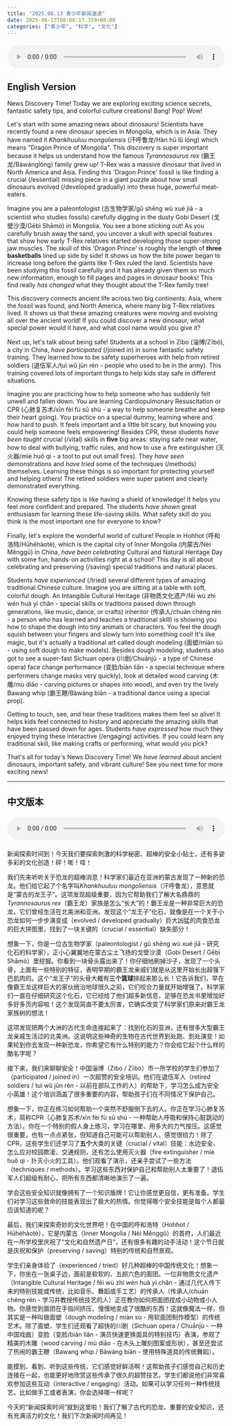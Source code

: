 ```yaml
---
title: "2025.06.13 青少年新闻速递"
date: 2025-06-13T08:00:17.359+08:00
categories: ["青少年", "科学", "文化"]
---
```

<audio controls style="width: 100%; max-width: 900px; margin: 1.5em 0; display: block;">
  <source src="/mp3/teen_news/20250613.en.mp3" type="audio/mpeg">
</audio>

## English Version

News Discovery Time! Today we are exploring exciting science secrets, fantastic safety tips, and colorful culture creations! Bang! Pop! Wow!

Let's start with some amazing news about dinosaurs! Scientists have recently found a new dinosaur species in Mongolia, which is in Asia. They have named it *Khankhuuluu mongoliensis* (汗呼鲁龙/Hàn hū lǔ lóng) which means "Dragon Prince of Mongolia". This discovery is super important because it helps us understand how the famous *Tyrannosaurus rex* (霸王龙/Bàwánglóng) family grew up! T-Rex was a massive dinosaur that lived in North America and Asia. Finding this 'Dragon Prince' fossil is like finding a crucial (/essential) missing piece in a giant puzzle about how small dinosaurs evolved (/developed gradually) into these huge, powerful meat-eaters.

Imagine you are a paleontologist (古生物学家/gǔ shēng wù xué jiā - a scientist who studies fossils) carefully digging in the dusty Gobi Desert (戈壁沙漠/Gēbì Shāmò) in Mongolia. You see a bone sticking out! As you carefully brush away the sand, you uncover a skull with special features that show how early T-Rex relatives started developing those super-strong jaw muscles. The skull of this 'Dragon Prince' is roughly the length of **three basketballs** lined up side by side! It shows us how the bite power began to increase long before the giants like T-Rex ruled the land. Scientists have been studying this fossil carefully and it has already given them so much new information, enough to fill pages and pages in dinosaur books! This find really *has changed* what they thought about the T-Rex family tree!

This discovery connects ancient life across two big continents: Asia, where the fossil was found, and North America, where many big T-Rex relatives lived. It shows us that these amazing creatures were moving and evolving all over the ancient world! If you could discover a new dinosaur, what special power would it have, and what cool name would you give it?

Next up, let's talk about being safe! Students at a school in Zibo (淄博/Zībó), a city in China, *have participated* (/joined in) in some fantastic safety training. They learned how to be safety superheroes with help from retired soldiers (退伍军人/tuì wǔ jūn rén - people who used to be in the army). This training covered lots of important things to help kids stay safe in different situations.

Imagine you are practicing how to help someone who has suddenly felt unwell and fallen down. You are learning Cardiopulmonary Resuscitation or CPR (心肺复苏术/xīn fèi fù sū shù - a way to help someone breathe and keep their heart going). You practice on a special dummy, learning where and how hard to push. It feels important and a little bit scary, but knowing you could help someone feels empowering! Besides CPR, these students *have been taught* crucial (/vital) skills in **five** big areas: staying safe near water, how to deal with bullying, traffic rules, and how to use a fire extinguisher (灭火器/miè huǒ qì - a tool to put out small fires). They *have seen* demonstrations and *have tried* some of the techniques (/methods) themselves. Learning these things is so important for protecting yourself and helping others! The retired soldiers were super patient and clearly demonstrated everything.

Knowing these safety tips is like having a shield of knowledge! It helps you feel more confident and prepared. The students *have shown* great enthusiasm for learning these life-saving skills. What safety skill do you think is the most important one for everyone to know?

Finally, let's explore the wonderful world of culture! People in Hohhot (呼和浩特/Hūhéhàotè), which is the capital city of Inner Mongolia (内蒙古/Nèi Měnggǔ) in China, *have been celebrating* Cultural and Natural Heritage Day with some fun, hands-on activities right at a school! This day is all about celebrating and preserving (/saving) special traditions and natural places.

Students *have experienced* (/tried) several different types of amazing traditional Chinese culture. Imagine you are sitting at a table with soft, colorful dough. An Intangible Cultural Heritage (非物质文化遗产/fēi wù zhì wén huà yí chǎn - special skills or traditions passed down through generations, like music, dance, or crafts) inheritor (传承人/chuán chéng rén - a person who has learned and teaches a traditional skill) is showing you how to shape the dough into tiny animals or characters. You feel the dough squish between your fingers and slowly turn into something cool! It's like magic, but it's actually a traditional art called dough modeling (面塑/miàn sù - using soft dough to make models). Besides dough modeling, students also got to see a super-fast Sichuan opera (川剧/Chuānjù - a type of Chinese opera) face change performance (变脸/biàn liǎn - a special technique where performers change masks very quickly), look at detailed wood carving (木雕/mù diāo - carving pictures or shapes into wood), and even try the lively Bawang whip (霸王鞭/Bàwáng biān - a traditional dance using a special prop).

Getting to touch, see, and hear these traditions makes them feel so alive! It helps kids feel connected to history and appreciate the amazing skills that have been passed down for ages. Students *have expressed* how much they enjoyed trying these interactive (/engaging) activities. If you could learn any traditional skill, like making crafts or performing, what would you pick?

That's all for today's News Discovery Time! We *have learned* about ancient dinosaurs, important safety, and vibrant culture! See you next time for more exciting news!

---

## 中文版本

<audio controls style="width: 100%; max-width: 900px; margin: 1.5em 0; display: block;">
  <source src="/mp3/teen_news/20250613.cn.mp3" type="audio/mpeg">
</audio>

新闻探索时间到！今天我们要探索刺激的科学秘密、超棒的安全小贴士，还有多姿多彩的文化创造！砰！嘭！哇！

我们先来听听关于恐龙的超棒消息！科学家们最近在亚洲的蒙古发现了一种新的恐龙。他们给它起了个名字叫*Khankhuuluu mongoliensis*（汗呼鲁龙），意思就是“蒙古的龙王子”。这项发现超级重要，因为它帮助我们了解大名鼎鼎的*Tyrannosaurus rex*（霸王龙）家族是怎么“长大”的！霸王龙是一种非常巨大的恐龙，它们曾经生活在北美洲和亚洲。发现这个“龙王子”化石，就像是在一个关于小恐龙如何一步步演变成（evolved / developed gradually）巨大凶猛的肉食恐龙的巨大拼图里，找到了一块关键的（crucial / essential）缺失部分！

想象一下，你是一位古生物学家（paleontologist / gǔ shēng wù xué jiā - 研究化石的科学家），正小心翼翼地在蒙古尘土飞扬的戈壁沙漠（Gobi Desert / Gēbì Shāmò）里挖掘。你看到一块骨头露出来了！你仔细地刷掉沙子，发现了一个头骨，上面有一些特别的特征，表明早期的霸王龙亲戚们就是从这里开始长出超强下巴肌肉的。这个“龙王子”的头骨大概有**三个篮球**排起来那么长！它告诉我们，早在像霸王龙这样巨大的家伙统治地球很久之前，它们咬合力量就开始增强了。科学家们一直在仔细研究这个化石，它已经给了他们超多新信息，足够在恐龙书里增加好多好多页内容啦！这个发现简直不要太厉害，它确实改变了科学家们原来对霸王龙家族树的想法！

这项发现把两个大洲的古代生命连接起来了：找到化石的亚洲，还有很多大型霸王龙亲戚生活过的北美洲。这说明这些神奇的生物在古代世界到处跑、到处演变！如果轮到你去发现一种新恐龙，你希望它有什么特别的能力？你会给它起个什么样的酷名字呢？

接下来，我们来聊聊安全！中国淄博（Zibo / Zībó）市一所学校的学生们参加了（participated / joined in）一次超赞的安全培训。他们在退伍军人（retired soldiers / tuì wǔ jūn rén - 以前在部队工作的人）的帮助下，学习怎么成为安全小英雄！这个培训涵盖了很多重要的内容，帮助孩子们在不同情况下保护自己。

想象一下，你正在练习如何帮助一个突然不舒服倒下去的人。你正在学习心肺复苏术，简称CPR（心肺复苏术/xīn fèi fù sū shù - 一种帮助人呼吸和保持心脏跳动的方法）。你在一个特别的假人身上练习，学习在哪里、用多大的力气按压。这感觉很重要，也有一点点紧张，但知道自己可能可以帮助别人，感觉很给力！除了CPR，这些学生们还学习了**五个**大类的关键（crucial / vital）技能：水边安全、怎么应对校园欺凌、交通规则，还有怎么使用灭火器（fire extinguisher / miè huǒ qì - 扑灭小火的工具）。他们观看了演示，还亲手尝试了一些方法（techniques / methods）。学习这些东西对保护自己和帮助别人太重要了！退伍军人们超级有耐心，把所有东西都清晰地演示了一遍。

学会这些安全知识就像拥有了一个知识盾牌！它让你感觉更自信，更有准备。学生们对学习这些救命的技能表现出了极大的热情。你觉得哪个安全技能是每个人都最应该知道的呢？

最后，我们来探索奇妙的文化世界吧！在中国的呼和浩特（Hohhot / Hūhéhàotè），它是内蒙古（Inner Mongolia / Nèi Měnggǔ）的首府，人们最近在一所学校里庆祝了“文化和自然遗产日”，还有很多有趣的动手活动！这个节日就是庆祝和保护（preserving / saving）特别的传统和自然景观。

学生们亲身体验了（experienced / tried）好几种超棒的中国传统文化！想象一下，你坐在一张桌子边，面前是软软的、五颜六色的面团。一位非物质文化遗产（Intangible Cultural Heritage / fēi wù zhì wén huà yí chǎn - 通过几代人传下来的特别技能或传统，比如音乐、舞蹈或手工艺）的传承人（传承人/chuán chéng rén - 学习并教授传统技艺的人）正在教你如何把面团捏成小动物或小人物。你感觉到面团在手指间挤压，慢慢地变成了很酷的东西！这就像魔法一样，但其实是一种叫做面塑（dough modeling / miàn sù - 用软面团制作模型）的传统艺术。除了面塑，学生们还观看了超快的川剧（Sichuan opera / Chuānjù - 一种中国戏曲）变脸（变脸/biàn liǎn - 演员快速更换面具的特别技巧）表演，参观了精美的木雕（wood carving / mù diāo - 在木头上雕刻图案或形状），甚至还尝试了热闹的霸王鞭（Bawang whip / Bàwáng biān - 使用特殊道具的传统舞蹈）。

能摸到、看到、听到这些传统，它们感觉好鲜活啊！这帮助孩子们感觉自己和历史连接在一起，也能更好地欣赏这些传承了很久的超赞技艺。学生们都说他们非常喜欢参加这些互动（interactive / engaging）活动。如果可以学习任何一种传统技艺，比如做手工或者表演，你会选择哪一样呢？

今天的“新闻探索时间”就到这里啦！我们了解了古代的恐龙、重要的安全知识，还有充满活力的文化！我们下次新闻时间再见！